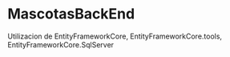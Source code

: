 # MascotasBackEnd

Utilizacion de EntityFrameworkCore, EntityFrameworkCore.tools, EntityFrameworkCore.SqlServer

